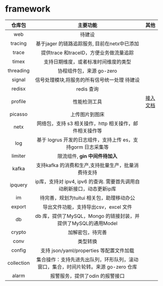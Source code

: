 # framework

| 仓库包 | 主要功能 | 其他 |
| :-: | :-: | :-: |
| web |  待建设 | |
| tracing | 基于jager 的链路追踪服务, 目前在netx中已添加 | |
| trace | 提供trace 和traceID，方便业务做流量追踪 | |
| timex | 支持日期维度，或者标准时间维度的类型 | |
| threading | 协程组件包，来源 go-zero  | |
| signal | 信号处理模块,将服务的所有信号统一处理  待建设 | |
| redisx | redis 查询 | |
| profile | 性能检测工具 | [接入文档](http://wiki.corp.qihoo.net/pages/viewpage.action?pageId=50410432) |
| picasso | 上传图片到图床 | |
| netx | 网络包，支持 s3 相关操作，http 相关操作，邮件相关操作等 | |
| log | 基于 logrus 开发的日志组件，支持上传 es，支持gorm 日志采集等 | |
| limiter | 限流组件, **gin 中间件待加入** | |
| kafka | 支持kafka 的消费和生产,支持批量生产，批量消费待支持 | |
| ipquery | ip库，支持对 ipv4, ipv6 的查询. 需要首先调用自动刷新接口，动态更新ip库 | |
| im | 待完善，规划为tuitui 相关包，助理移动办公 | |
| export | 导出文件功能，支持导出csv，excel 文件 | |
| db | db 库，提供了MySQL，Mongo 的链接封装，并提供了MySQL的通用Model | |
| crypto | 加解密包，待完善 | |
| conv | 类型转换 | |
| config | 支持 json/yaml/properties 等配置文件加载 | |
| collection | 集合操作：支持先进先出队列，环形队列，滚动窗口，集合，时间片轮转。来源 go-zero 仓库|
| alarm | 报警服务，提供了odin 的报警接口 |